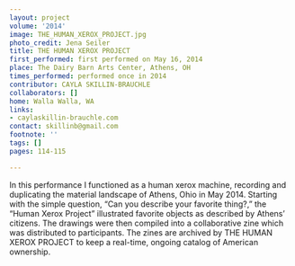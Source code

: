 ```yaml
---
layout: project
volume: '2014'
image: THE_HUMAN_XEROX_PROJECT.jpg
photo_credit: Jena Seiler
title: THE HUMAN XEROX PROJECT
first_performed: first performed on May 16, 2014
place: The Dairy Barn Arts Center, Athens, OH
times_performed: performed once in 2014
contributor: CAYLA SKILLIN-BRAUCHLE
collaborators: []
home: Walla Walla, WA
links:
- caylaskillin-brauchle.com
contact: skillinb@gmail.com
footnote: ''
tags: []
pages: 114-115

---
```


In this performance I functioned as a human xerox machine, recording and duplicating the material landscape of Athens, Ohio in May 2014. Starting with the simple question, “Can you describe your favorite thing?,” the “Human Xerox Project” illustrated favorite objects as described by Athens’ citizens. The drawings were then compiled into a collaborative zine which was distributed to participants. The zines are archived by THE HUMAN XEROX PROJECT to keep a real-time, ongoing catalog of American ownership.
